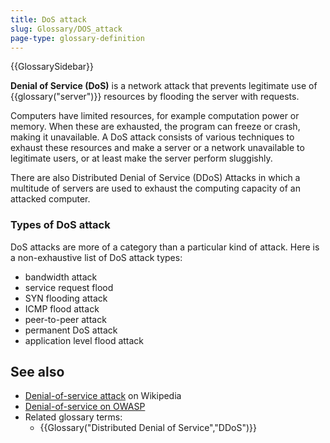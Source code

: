 ```yaml
---
title: DoS attack
slug: Glossary/DOS_attack
page-type: glossary-definition
---
```


{{GlossarySidebar}}

**Denial of Service (DoS)** is a network attack that prevents legitimate use of {{glossary("server")}} resources by flooding the server with requests.

Computers have limited resources, for example computation power or memory. When these are exhausted, the program can freeze or crash, making it unavailable. A DoS attack consists of various techniques to exhaust these resources and make a server or a network unavailable to legitimate users, or at least make the server perform sluggishly.

There are also Distributed Denial of Service (DDoS) Attacks in which a multitude of servers are used to exhaust the computing capacity of an attacked computer.

### Types of DoS attack

DoS attacks are more of a category than a particular kind of attack. Here is a non-exhaustive list of DoS attack types:

- bandwidth attack
- service request flood
- SYN flooding attack
- ICMP flood attack
- peer-to-peer attack
- permanent DoS attack
- application level flood attack

## See also

- [Denial-of-service attack](https://en.wikipedia.org/wiki/Denial-of-service_attack) on Wikipedia
- [Denial-of-service on OWASP](https://owasp.org/www-community/attacks/Denial_of_Service)
- Related glossary terms:
  - {{Glossary("Distributed Denial of Service","DDoS")}}
